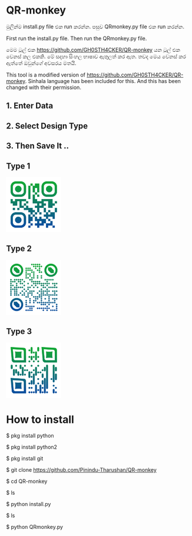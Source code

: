 # QR-monkey

මුලින්ම install.py file එක run කරන්න. පසුව QRmonkey.py file එක run කරන්න.

First run the install.py file. Then run the QRmonkey.py file.

මෙම ටූල් එක https://github.com/GH0STH4CKER/QR-monkey යන ටූල් එක වෙනස් කල එකකි.
මේ සදහා සිංහල භාෂාව ඇතුලත් කර ඇත.
තවද මෙය වෙනස් කර ඇත්තේ ඔවුන්ගේ අවසරය මතයි.

This tool is a modified version of https://github.com/GH0STH4CKER/QR-monkey.
Sinhala language has been included for this.
And this has been changed with their permission.

<h2>1. Enter Data </h2>
<h2>2. Select Design Type </h2>
<h2>3. Then Save It .. </h2> 

<h2>Type 1 </h2>
<img src="https://github.com/Pinindu-Tharushan/QR-monkey/blob/master/qrmType1.png" width="150">
<h2>Type 2 </h2>
<img src="https://github.com/Pinindu-Tharushan/QR-monkey/blob/master/qrmType2.png" width="150">
<h2>Type 3 </h2>
<img src="https://github.com/Pinindu-Tharushan/QR-monkey/blob/master/qrmType3.png" width="150">

# How to install

$ pkg install python

$ pkg install python2

$ pkg install git

$ git clone https://github.com/Pinindu-Tharushan/QR-monkey

$ cd QR-monkey

$ ls

$ python install.py

$ ls

$ python QRmonkey.py 
